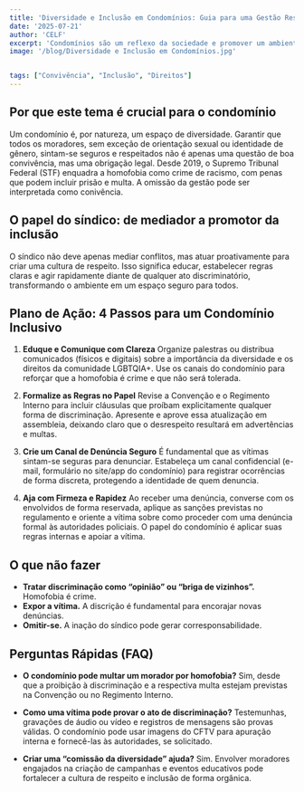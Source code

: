 ```yaml
---
title: 'Diversidade e Inclusão em Condomínios: Guia para uma Gestão Respeitosa'
date: '2025-07-21'
author: 'CELF'
excerpt: 'Condomínios são um reflexo da sociedade e promover um ambiente seguro para todos é dever da gestão. Este guia prático orienta síndicos sobre como combater a homofobia, educar moradores e criar um condomínio verdadeiramente inclusivo, com base na legislação e em ações diretas.'
image: '/blog/Diversidade e Inclusão em Condomínios.jpg'


tags: ["Convivência", "Inclusão", "Direitos"]
---
```


## Por que este tema é crucial para o condomínio

Um condomínio é, por natureza, um espaço de diversidade. Garantir que todos os moradores, sem exceção de orientação sexual ou identidade de gênero, sintam-se seguros e respeitados não é apenas uma questão de boa convivência, mas uma obrigação legal. Desde 2019, o Supremo Tribunal Federal (STF) enquadra a homofobia como crime de racismo, com penas que podem incluir prisão e multa. A omissão da gestão pode ser interpretada como conivência.

## O papel do síndico: de mediador a promotor da inclusão

O síndico não deve apenas mediar conflitos, mas atuar proativamente para criar uma cultura de respeito. Isso significa educar, estabelecer regras claras e agir rapidamente diante de qualquer ato discriminatório, transformando o ambiente em um espaço seguro para todos.

## Plano de Ação: 4 Passos para um Condomínio Inclusivo

1.  **Eduque e Comunique com Clareza**
    Organize palestras ou distribua comunicados (físicos e digitais) sobre a importância da diversidade e os direitos da comunidade LGBTQIA+. Use os canais do condomínio para reforçar que a homofobia é crime e que não será tolerada.

2.  **Formalize as Regras no Papel**
    Revise a Convenção e o Regimento Interno para incluir cláusulas que proíbam explicitamente qualquer forma de discriminação. Apresente e aprove essa atualização em assembleia, deixando claro que o desrespeito resultará em advertências e multas.

3.  **Crie um Canal de Denúncia Seguro**
    É fundamental que as vítimas sintam-se seguras para denunciar. Estabeleça um canal confidencial (e-mail, formulário no site/app do condomínio) para registrar ocorrências de forma discreta, protegendo a identidade de quem denuncia.

4.  **Aja com Firmeza e Rapidez**
    Ao receber uma denúncia, converse com os envolvidos de forma reservada, aplique as sanções previstas no regulamento e oriente a vítima sobre como proceder com uma denúncia formal às autoridades policiais. O papel do condomínio é aplicar suas regras internas e apoiar a vítima.

## O que não fazer

*   **Tratar discriminação como “opinião” ou “briga de vizinhos”.** Homofobia é crime.
*   **Expor a vítima.** A discrição é fundamental para encorajar novas denúncias.
*   **Omitir-se.** A inação do síndico pode gerar corresponsabilidade.

## Perguntas Rápidas (FAQ)

*   **O condomínio pode multar um morador por homofobia?**
    Sim, desde que a proibição à discriminação e a respectiva multa estejam previstas na Convenção ou no Regimento Interno.

*   **Como uma vítima pode provar o ato de discriminação?**
    Testemunhas, gravações de áudio ou vídeo e registros de mensagens são provas válidas. O condomínio pode usar imagens do CFTV para apuração interna e fornecê-las às autoridades, se solicitado.

*   **Criar uma “comissão da diversidade” ajuda?**
    Sim. Envolver moradores engajados na criação de campanhas e eventos educativos pode fortalecer a cultura de respeito e inclusão de forma orgânica.
